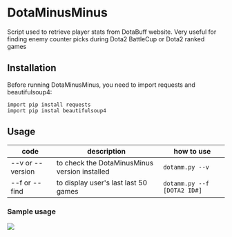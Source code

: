 # DotaMinusMinus
Script used to retrieve player stats from DotaBuff website. Very useful for finding enemy counter picks during Dota2 BattleCup or Dota2 ranked games 

## Installation
Before running DotaMinusMinus, you need to import requests and beautifulsoup4:
```
import pip install requests
import pip instal beautifulsoup4
```

## Usage
| code| description | how to use|
|--|--|--|
|--v or --version | to check the DotaMinusMinus version installed | ```dotamm.py --v```|
|--f or --find | to display user's last last 50 games  | ```dotamm.py --f [DOTA2 ID#]```|

### Sample usage
![](https://cdn.discordapp.com/attachments/766377851510980628/800928379570356274/unknown.png)
